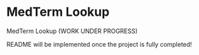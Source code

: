# MedTerm Lookup
MedTerm Lookup (WORK UNDER PROGRESS)

README will be implemented once the project is fully completed!

